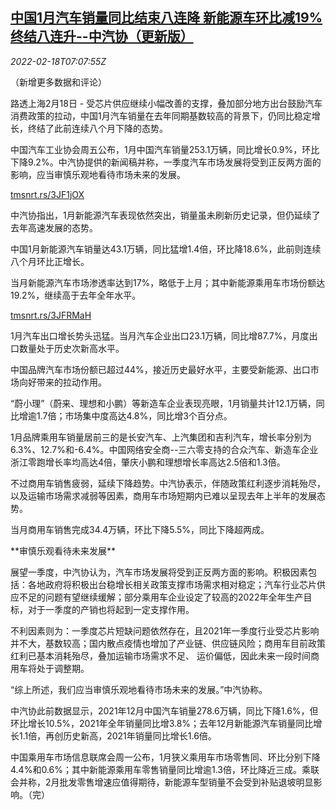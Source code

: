 <!--1645173062000-->
[中国1月汽车销量同比结束八连降 新能源车环比减19%终结八连升--中汽协（更新版）](https://cn.reuters.com/article/china-auto-sales-0218-fri-idCNKBS2KN0IF)
------

<div><i>2022-02-18T07:07:55Z</i></div><p>（新增更多数据和评论）</p><p>路透上海2月18日 - 受芯片供应继续小幅改善的支撑，叠加部分地方出台鼓励汽车消费政策的拉动，中国1月汽车销量在去年同期基数较高的背景下，仍同比稳定增长，终结了此前连续八个月下降的态势。</p><p>中国汽车工业协会周五公布，1月中国汽车销量253.1万辆，同比增长0.9%，环比下降9.2%。中汽协提供的新闻稿并称，一季度汽车市场发展将受到正反两方面的影响，应当审慎乐观地看待市场未来的发展。</p><p><a href="https://tmsnrt.rs/3JF1jOX">tmsnrt.rs/3JF1jOX</a></p><p>中汽协指出，1月新能源汽车表现依然突出，销量虽未刷新历史记录，但仍延续了去年高速发展的态势。</p><p>中国1月新能源汽车销量达43.1万辆，同比猛增1.4倍，环比降18.6%，此前则连续八个月环比正增长。</p><p>当月新能源汽车市场渗透率达到17%，略低于上月；其中新能源乘用车市场份额达19.2%，继续高于去年全年水平。</p><p><a href="https://tmsnrt.rs/3JFRMaH">tmsnrt.rs/3JFRMaH</a></p><p>1月汽车出口增长势头迅猛。当月汽车企业出口23.1万辆，同比增87.7%，月度出口数量处于历史次新高水平。</p><p>中国品牌汽车市场份额已超过44%，接近历史最好水平，主要受新能源、出口市场向好带来的拉动作用。</p><p>“蔚小理”（蔚来、理想和小鹏）等新造车企业表现亮眼，1月销量共计12.1万辆，同比增逾1.7倍；市场集中度高达4.8%，同比增3个百分点。</p><p>1月品牌乘用车销量居前三的是长安汽车、上汽集团和吉利汽车，增长率分别为6.3%、12.7%和-6.4%。中国网络安全商--三六零支持的合众汽车、新造车企业浙江零跑增长率均高达4倍，肇庆小鹏和理想增长率高达2.5倍和1.3倍。</p><p>不过商用车销售疲弱，延续下降趋势。中汽协表示，伴随政策红利逐步消耗殆尽，以及运输市场需求减弱等因素，商用车市场短期内已难以呈现去年上半年的发展态势。</p><p>当月商用车销售完成34.4万辆，环比下降5.5%，同比下降超两成。</p><p>**审慎乐观看待未来发展**</p><p>展望一季度，中汽协认为，汽车市场发展将受到正反两方面的影响。积极因素包括：各地政府将积极出台稳增长相关政策支撑市场需求相对稳定；汽车行业芯片供应不足的问题有望继续缓解；部分乘用车企业设定了较高的2022年全年生产目标，对于一季度的产销也将起到一定支撑作用。</p><p>不利因素则为：一季度芯片短缺问题依然存在，且2021年一季度行业受芯片影响并不大，基数较高；国内散点疫情也增加了产业链、供应链风险；商用车目前政策红利已基本消耗殆尽，叠加运输市场需求不足、 运价偏低，因此未来一段时间商用车将处于调整期。</p><p>“综上所述，我们应当审慎乐观地看待市场未来的发展。”中汽协称。</p><p>中汽协此前数据显示，2021年12月中国汽车销量278.6万辆，同比下降1.6%，但环比增长10.5%，2021年全年销量同比增3.8%；去年12月新能源汽车销量同比增长1.1倍，再创历史新高，2021年销量同比增长1.6倍。</p><p>中国乘用车市场信息联席会周一公布，1月狭义乘用车市场零售同、环比分别下降4.4%和0.6%；其中新能源乘用车零售销量同比增逾1.3倍，环比降近三成。乘联会并称，2月批发零售增速应值得期待，新能源车型销量不会受到补贴退坡明显影响。（完）</p>
